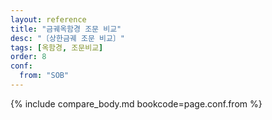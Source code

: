 ```yaml
---
layout: reference
title: "금궤옥함경 조문 비교"
desc: "〔상한금궤 조문 비교〕"
tags: [옥함경, 조문비교]
order: 8
conf:
  from: "SOB"
---
```


{% include compare_body.md bookcode=page.conf.from %}
